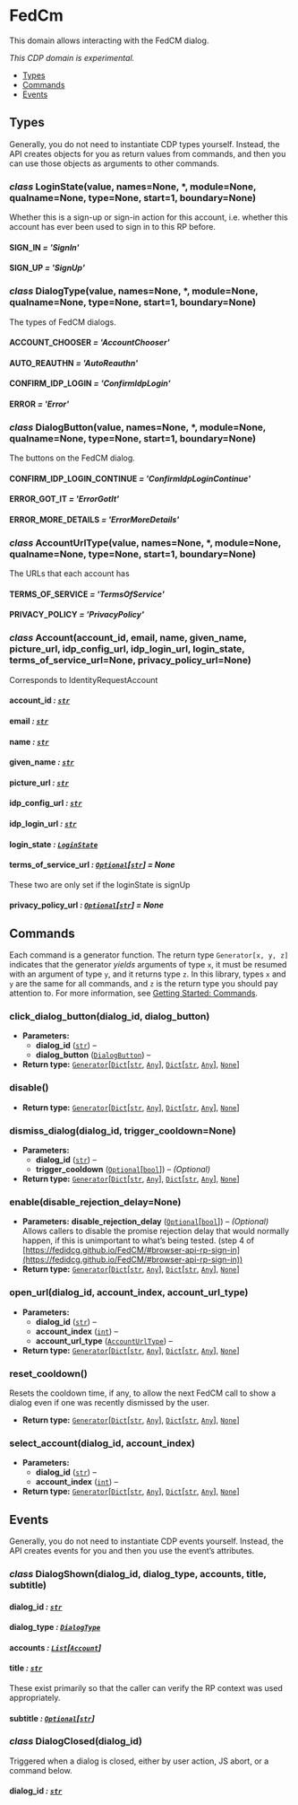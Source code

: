 # FedCm

This domain allows interacting with the FedCM dialog.

*This CDP domain is experimental.*

<a id="module-nodriver.cdp.fed_cm"></a>
* [Types]()
* [Commands]()
* [Events]()

## Types

Generally, you do not need to instantiate CDP types
yourself. Instead, the API creates objects for you as return
values from commands, and then you can use those objects as
arguments to other commands.

### *class* LoginState(value, names=None, \*, module=None, qualname=None, type=None, start=1, boundary=None)

Whether this is a sign-up or sign-in action for this account, i.e.
whether this account has ever been used to sign in to this RP before.

#### SIGN_IN *= 'SignIn'*

#### SIGN_UP *= 'SignUp'*

### *class* DialogType(value, names=None, \*, module=None, qualname=None, type=None, start=1, boundary=None)

The types of FedCM dialogs.

#### ACCOUNT_CHOOSER *= 'AccountChooser'*

#### AUTO_REAUTHN *= 'AutoReauthn'*

#### CONFIRM_IDP_LOGIN *= 'ConfirmIdpLogin'*

#### ERROR *= 'Error'*

### *class* DialogButton(value, names=None, \*, module=None, qualname=None, type=None, start=1, boundary=None)

The buttons on the FedCM dialog.

#### CONFIRM_IDP_LOGIN_CONTINUE *= 'ConfirmIdpLoginContinue'*

#### ERROR_GOT_IT *= 'ErrorGotIt'*

#### ERROR_MORE_DETAILS *= 'ErrorMoreDetails'*

### *class* AccountUrlType(value, names=None, \*, module=None, qualname=None, type=None, start=1, boundary=None)

The URLs that each account has

#### TERMS_OF_SERVICE *= 'TermsOfService'*

#### PRIVACY_POLICY *= 'PrivacyPolicy'*

### *class* Account(account_id, email, name, given_name, picture_url, idp_config_url, idp_login_url, login_state, terms_of_service_url=None, privacy_policy_url=None)

Corresponds to IdentityRequestAccount

#### account_id *: [`str`](https://docs.python.org/3/library/stdtypes.html#str)*

#### email *: [`str`](https://docs.python.org/3/library/stdtypes.html#str)*

#### name *: [`str`](https://docs.python.org/3/library/stdtypes.html#str)*

#### given_name *: [`str`](https://docs.python.org/3/library/stdtypes.html#str)*

#### picture_url *: [`str`](https://docs.python.org/3/library/stdtypes.html#str)*

#### idp_config_url *: [`str`](https://docs.python.org/3/library/stdtypes.html#str)*

#### idp_login_url *: [`str`](https://docs.python.org/3/library/stdtypes.html#str)*

#### login_state *: [`LoginState`](#nodriver.cdp.fed_cm.LoginState)*

#### terms_of_service_url *: [`Optional`](https://docs.python.org/3/library/typing.html#typing.Optional)[[`str`](https://docs.python.org/3/library/stdtypes.html#str)]* *= None*

These two are only set if the loginState is signUp

#### privacy_policy_url *: [`Optional`](https://docs.python.org/3/library/typing.html#typing.Optional)[[`str`](https://docs.python.org/3/library/stdtypes.html#str)]* *= None*

## Commands

Each command is a generator function. The return
type `Generator[x, y, z]` indicates that the generator
*yields* arguments of type `x`, it must be resumed with
an argument of type `y`, and it returns type `z`. In
this library, types `x` and `y` are the same for all
commands, and `z` is the return type you should pay attention
to. For more information, see
[Getting Started: Commands](../../readme.md#getting-started-commands).

### click_dialog_button(dialog_id, dialog_button)

* **Parameters:**
  * **dialog_id** ([`str`](https://docs.python.org/3/library/stdtypes.html#str)) – 
  * **dialog_button** ([`DialogButton`](#nodriver.cdp.fed_cm.DialogButton)) – 
* **Return type:**
  [`Generator`](https://docs.python.org/3/library/typing.html#typing.Generator)[[`Dict`](https://docs.python.org/3/library/typing.html#typing.Dict)[[`str`](https://docs.python.org/3/library/stdtypes.html#str), [`Any`](https://docs.python.org/3/library/typing.html#typing.Any)], [`Dict`](https://docs.python.org/3/library/typing.html#typing.Dict)[[`str`](https://docs.python.org/3/library/stdtypes.html#str), [`Any`](https://docs.python.org/3/library/typing.html#typing.Any)], [`None`](https://docs.python.org/3/library/constants.html#None)]

### disable()

* **Return type:**
  [`Generator`](https://docs.python.org/3/library/typing.html#typing.Generator)[[`Dict`](https://docs.python.org/3/library/typing.html#typing.Dict)[[`str`](https://docs.python.org/3/library/stdtypes.html#str), [`Any`](https://docs.python.org/3/library/typing.html#typing.Any)], [`Dict`](https://docs.python.org/3/library/typing.html#typing.Dict)[[`str`](https://docs.python.org/3/library/stdtypes.html#str), [`Any`](https://docs.python.org/3/library/typing.html#typing.Any)], [`None`](https://docs.python.org/3/library/constants.html#None)]

### dismiss_dialog(dialog_id, trigger_cooldown=None)

* **Parameters:**
  * **dialog_id** ([`str`](https://docs.python.org/3/library/stdtypes.html#str)) – 
  * **trigger_cooldown** ([`Optional`](https://docs.python.org/3/library/typing.html#typing.Optional)[[`bool`](https://docs.python.org/3/library/functions.html#bool)]) –  *(Optional)*
* **Return type:**
  [`Generator`](https://docs.python.org/3/library/typing.html#typing.Generator)[[`Dict`](https://docs.python.org/3/library/typing.html#typing.Dict)[[`str`](https://docs.python.org/3/library/stdtypes.html#str), [`Any`](https://docs.python.org/3/library/typing.html#typing.Any)], [`Dict`](https://docs.python.org/3/library/typing.html#typing.Dict)[[`str`](https://docs.python.org/3/library/stdtypes.html#str), [`Any`](https://docs.python.org/3/library/typing.html#typing.Any)], [`None`](https://docs.python.org/3/library/constants.html#None)]

### enable(disable_rejection_delay=None)

* **Parameters:**
  **disable_rejection_delay** ([`Optional`](https://docs.python.org/3/library/typing.html#typing.Optional)[[`bool`](https://docs.python.org/3/library/functions.html#bool)]) –  *(Optional)* Allows callers to disable the promise rejection delay that would normally happen, if this is unimportant to what’s being tested. (step 4 of [https://fedidcg.github.io/FedCM/#browser-api-rp-sign-in](https://fedidcg.github.io/FedCM/#browser-api-rp-sign-in))
* **Return type:**
  [`Generator`](https://docs.python.org/3/library/typing.html#typing.Generator)[[`Dict`](https://docs.python.org/3/library/typing.html#typing.Dict)[[`str`](https://docs.python.org/3/library/stdtypes.html#str), [`Any`](https://docs.python.org/3/library/typing.html#typing.Any)], [`Dict`](https://docs.python.org/3/library/typing.html#typing.Dict)[[`str`](https://docs.python.org/3/library/stdtypes.html#str), [`Any`](https://docs.python.org/3/library/typing.html#typing.Any)], [`None`](https://docs.python.org/3/library/constants.html#None)]

### open_url(dialog_id, account_index, account_url_type)

* **Parameters:**
  * **dialog_id** ([`str`](https://docs.python.org/3/library/stdtypes.html#str)) – 
  * **account_index** ([`int`](https://docs.python.org/3/library/functions.html#int)) – 
  * **account_url_type** ([`AccountUrlType`](#nodriver.cdp.fed_cm.AccountUrlType)) – 
* **Return type:**
  [`Generator`](https://docs.python.org/3/library/typing.html#typing.Generator)[[`Dict`](https://docs.python.org/3/library/typing.html#typing.Dict)[[`str`](https://docs.python.org/3/library/stdtypes.html#str), [`Any`](https://docs.python.org/3/library/typing.html#typing.Any)], [`Dict`](https://docs.python.org/3/library/typing.html#typing.Dict)[[`str`](https://docs.python.org/3/library/stdtypes.html#str), [`Any`](https://docs.python.org/3/library/typing.html#typing.Any)], [`None`](https://docs.python.org/3/library/constants.html#None)]

### reset_cooldown()

Resets the cooldown time, if any, to allow the next FedCM call to show
a dialog even if one was recently dismissed by the user.

* **Return type:**
  [`Generator`](https://docs.python.org/3/library/typing.html#typing.Generator)[[`Dict`](https://docs.python.org/3/library/typing.html#typing.Dict)[[`str`](https://docs.python.org/3/library/stdtypes.html#str), [`Any`](https://docs.python.org/3/library/typing.html#typing.Any)], [`Dict`](https://docs.python.org/3/library/typing.html#typing.Dict)[[`str`](https://docs.python.org/3/library/stdtypes.html#str), [`Any`](https://docs.python.org/3/library/typing.html#typing.Any)], [`None`](https://docs.python.org/3/library/constants.html#None)]

### select_account(dialog_id, account_index)

* **Parameters:**
  * **dialog_id** ([`str`](https://docs.python.org/3/library/stdtypes.html#str)) – 
  * **account_index** ([`int`](https://docs.python.org/3/library/functions.html#int)) – 
* **Return type:**
  [`Generator`](https://docs.python.org/3/library/typing.html#typing.Generator)[[`Dict`](https://docs.python.org/3/library/typing.html#typing.Dict)[[`str`](https://docs.python.org/3/library/stdtypes.html#str), [`Any`](https://docs.python.org/3/library/typing.html#typing.Any)], [`Dict`](https://docs.python.org/3/library/typing.html#typing.Dict)[[`str`](https://docs.python.org/3/library/stdtypes.html#str), [`Any`](https://docs.python.org/3/library/typing.html#typing.Any)], [`None`](https://docs.python.org/3/library/constants.html#None)]

## Events

Generally, you do not need to instantiate CDP events
yourself. Instead, the API creates events for you and then
you use the event’s attributes.

### *class* DialogShown(dialog_id, dialog_type, accounts, title, subtitle)

#### dialog_id *: [`str`](https://docs.python.org/3/library/stdtypes.html#str)*

#### dialog_type *: [`DialogType`](#nodriver.cdp.fed_cm.DialogType)*

#### accounts *: [`List`](https://docs.python.org/3/library/typing.html#typing.List)[[`Account`](#nodriver.cdp.fed_cm.Account)]*

#### title *: [`str`](https://docs.python.org/3/library/stdtypes.html#str)*

These exist primarily so that the caller can verify the
RP context was used appropriately.

#### subtitle *: [`Optional`](https://docs.python.org/3/library/typing.html#typing.Optional)[[`str`](https://docs.python.org/3/library/stdtypes.html#str)]*

### *class* DialogClosed(dialog_id)

Triggered when a dialog is closed, either by user action, JS abort,
or a command below.

#### dialog_id *: [`str`](https://docs.python.org/3/library/stdtypes.html#str)*
